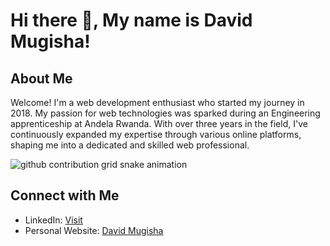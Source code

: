 # Hi there 👋, My name is David Mugisha!

## About Me

Welcome! I'm a web development enthusiast who started my journey in 2018. My passion for web technologies was sparked during an Engineering apprenticeship at Andela Rwanda. With over three years in the field, I've continuously expanded my expertise through various online platforms, shaping me into a dedicated and skilled web professional.

<picture>
  <source media="(prefers-color-scheme: dark)" srcset="https://raw.githubusercontent.com/davidmugisha47/davidmugisha47/output/github-contribution-grid-snake-dark.svg">
  <source media="(prefers-color-scheme: light)" srcset="https://raw.githubusercontent.com/davidmugisha47/davidmugisha47/output/github-contribution-grid-snake.svg">
  <img alt="github contribution grid snake animation" src="https://raw.githubusercontent.com/davidmugisha47/davidmugisha47/output/github-contribution-grid-snake.svg">
</picture>

## Connect with Me

- LinkedIn: [Visit](https://www.linkedin.com/in/david-mugisha1/)
- Personal Website: [David Mugisha](<http://YourWebsite.com](https://www.davidmugisha.com/)>)

<!-- Feel free to add or remove any sections above to fit your profile. -->
